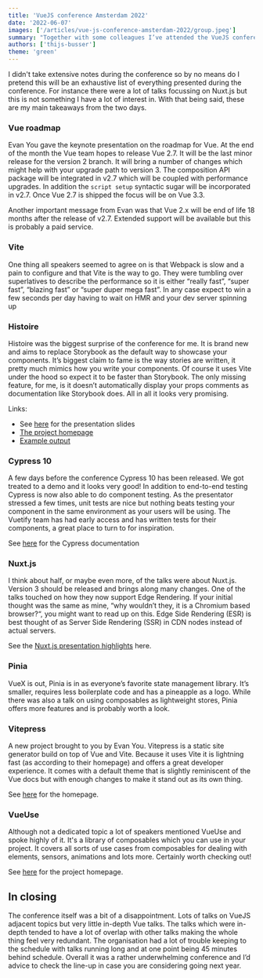 ```yaml
---
title: 'VueJS conference Amsterdam 2022'
date: '2022-06-07'
images: ['/articles/vue-js-conference-amsterdam-2022/group.jpeg']
summary: "Together with some colleagues I’ve attended the VueJS conference in Amsterdam. It was nice to meet colleagues from other campuses and having a chance to get to know them in a different setting. The conference itself was a little underwhelming, but that doesn't mean I went home without some valuable takeaways."
authors: ['thijs-busser']
theme: 'green'
---
```


I didn't take extensive notes during the conference so by no means do I pretend this will be an exhaustive list of everything presented during the conference. For instance there were a lot of talks focussing on Nuxt.js but this is not something I have a lot of interest in. With that being said, these are my main takeaways from the two days.

### Vue roadmap

Evan You gave the keynote presentation on the roadmap for Vue. At the end of the month the Vue team hopes to release Vue 2.7. It will be the last minor release for the version 2 branch. It will bring a number of changes which might help with your upgrade path to version 3. The composition API package will be integrated in v2.7 which will be coupled with performance upgrades. In addition the `script setup` syntactic sugar will be incorporated in v2.7. Once Vue 2.7 is shipped the focus will be on Vue 3.3.

Another important message from Evan was that Vue 2.x will be end of life 18 months after the release of v2.7. Extended support will be available but this is probably a paid service.

### Vite

One thing all speakers seemed to agree on is that Webpack is slow and a pain to configure and that Vite is the way to go. They were tumbling over superlatives to describe the performance so it is either “really fast”, “super fast”, “blazing fast” or “super duper mega fast”. In any case expect to win a few seconds per day having to wait on HMR and your dev server spinning up

### Histoire

Histoire was the biggest surprise of the conference for me. It is brand new and aims to replace Storybook as the default way to showcase your components. It’s biggest claim to fame is the way stories are written, it pretty much mimics how you write your components. Of course it uses Vite under the hood so expect it to be faster than Storybook. The only missing feature, for me, is it doesn’t automatically display your props comments as documentation like Storybook does. All in all it looks very promising.

Links:

- See [here](https://slides.com/akryum/vue-amsterdam-histoire) for the presentation slides
- [The project homepage](https://histoire.dev/)
- [Example output](https://vue3.examples.histoire.dev/)

### Cypress 10

A few days before the conference Cypress 10 has been released. We got treated to a demo and it looks very good! In addition to end-to-end testing Cypress is now also able to do component testing. As the presentator stressed a few times, unit tests are nice but nothing beats testing your component in the same environment as your users will be using. The Vuetify team has had early access and has written tests for their components, a great place to turn to for inspiration.

See [here](https://docs.cypress.io/guides/component-testing/writing-your-first-component-test) for the Cypress documentation

### Nuxt.js

I think about half, or maybe even more, of the talks were about Nuxt.js. Version 3 should be released and brings along many changes. One of the talks touched on how they now support Edge Rendering. If your initial thought was the same as mine, “why wouldn’t they, it is a Chromium based browser?“, you might want to read up on this. Edge Side Rendering (ESR) is best thought of as Server Side Rendering (SSR) in CDN nodes instead of actual servers.

See the [Nuxt.js presentation highlights](https://twitter.com/Atinux/status/1532405883929608197?cxt=HHwWioC-tYnCmcQqAAAA) here.

### Pinia

VueX is out, Pinia is in as everyone’s favorite state management library. It’s smaller, requires less boilerplate code and has a pineapple as a logo. While there was also a talk on using composables as lightweight stores, Pinia offers more features and is probably worth a look.

### Vitepress

A new project brought to you by Evan You. Vitepress is a static site generator build on top of Vue and Vite. Because it uses Vite it is lightning fast (as according to their homepage) and offers a great developer experience. It comes with a default theme that is slightly reminiscent of the Vue docs but with enough changes to make it stand out as its own thing.

See [here](https://vitepress.vuejs.org/) for the homepage.

### VueUse

Although not a dedicated topic a lot of speakers mentioned VueUse and spoke highly of it. It's a library of composables which you can use in your project. It covers all sorts of use cases from composables for dealing with elements, sensors, animations and lots more. Certainly worth checking out!

See [here](https://vueuse.org/) for the project homepage.

## In closing

The conference itself was a bit of a disappointment. Lots of talks on VueJS adjacent topics but very little in-depth Vue talks. The talks which were in-depth tended to have a lot of overlap with other talks making the whole thing feel very redundant. The organisation had a lot of trouble keeping to the schedule with talks running long and at one point being 45 minutes behind schedule. Overall it was a rather underwhelming conference and I’d advice to check the line-up in case you are considering going next year.
